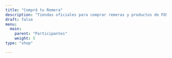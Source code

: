 ```yaml
---
title: "Comprá tu Remera"
description: "Tiendas oficiales para comprar remeras y productos de FOSS4G y OSGeo. Cada tienda tiene productos diferentes basados en la disponibilidad. Tanto Redbubble como CafePress ofrecen otros productos oficiales además de camisetas."
draft: false
menu:
  main:
    parent: "Participantes"
    weight: 5
type: "shop"

---
```


